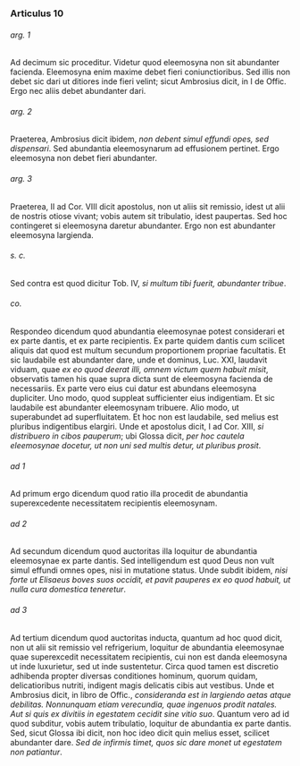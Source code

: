 ### Articulus 10

###### arg. 1
Ad decimum sic proceditur. Videtur quod eleemosyna non sit abundanter facienda. Eleemosyna enim maxime debet fieri coniunctioribus. Sed illis non debet sic dari ut ditiores inde fieri velint; sicut Ambrosius dicit, in I de Offic. Ergo nec aliis debet abundanter dari.

###### arg. 2
Praeterea, Ambrosius dicit ibidem, *non debent simul effundi opes, sed dispensari*. Sed abundantia eleemosynarum ad effusionem pertinet. Ergo eleemosyna non debet fieri abundanter.

###### arg. 3
Praeterea, II ad Cor. VIII dicit apostolus, non ut aliis sit remissio, idest ut alii de nostris otiose vivant; vobis autem sit tribulatio, idest paupertas. Sed hoc contingeret si eleemosyna daretur abundanter. Ergo non est abundanter eleemosyna largienda.

###### s. c.
Sed contra est quod dicitur Tob. IV, *si multum tibi fuerit, abundanter tribue*.

###### co.
Respondeo dicendum quod abundantia eleemosynae potest considerari et ex parte dantis, et ex parte recipientis. Ex parte quidem dantis cum scilicet aliquis dat quod est multum secundum proportionem propriae facultatis. Et sic laudabile est abundanter dare, unde et dominus, Luc. XXI, laudavit viduam, quae *ex eo quod deerat illi, omnem victum quem habuit misit*, observatis tamen his quae supra dicta sunt de eleemosyna facienda de necessariis. Ex parte vero eius cui datur est abundans eleemosyna dupliciter. Uno modo, quod suppleat sufficienter eius indigentiam. Et sic laudabile est abundanter eleemosynam tribuere. Alio modo, ut superabundet ad superfluitatem. Et hoc non est laudabile, sed melius est pluribus indigentibus elargiri. Unde et apostolus dicit, I ad Cor. XIII, *si distribuero in cibos pauperum*; ubi Glossa dicit, *per hoc cautela eleemosynae docetur, ut non uni sed multis detur, ut pluribus prosit*.

###### ad 1
Ad primum ergo dicendum quod ratio illa procedit de abundantia superexcedente necessitatem recipientis eleemosynam.

###### ad 2
Ad secundum dicendum quod auctoritas illa loquitur de abundantia eleemosynae ex parte dantis. Sed intelligendum est quod Deus non vult simul effundi omnes opes, nisi in mutatione status. Unde subdit ibidem, *nisi forte ut Elisaeus boves suos occidit, et pavit pauperes ex eo quod habuit, ut nulla cura domestica teneretur*.

###### ad 3
Ad tertium dicendum quod auctoritas inducta, quantum ad hoc quod dicit, non ut alii sit remissio vel refrigerium, loquitur de abundantia eleemosynae quae superexcedit necessitatem recipientis, cui non est danda eleemosyna ut inde luxurietur, sed ut inde sustentetur. Circa quod tamen est discretio adhibenda propter diversas conditiones hominum, quorum quidam, delicatioribus nutriti, indigent magis delicatis cibis aut vestibus. Unde et Ambrosius dicit, in libro de Offic., *consideranda est in largiendo aetas atque debilitas. Nonnunquam etiam verecundia, quae ingenuos prodit natales. Aut si quis ex divitiis in egestatem cecidit sine vitio suo*. Quantum vero ad id quod subditur, vobis autem tribulatio, loquitur de abundantia ex parte dantis. Sed, sicut Glossa ibi dicit, non hoc ideo dicit quin melius esset, scilicet abundanter dare. *Sed de infirmis timet, quos sic dare monet ut egestatem non patiantur*.

